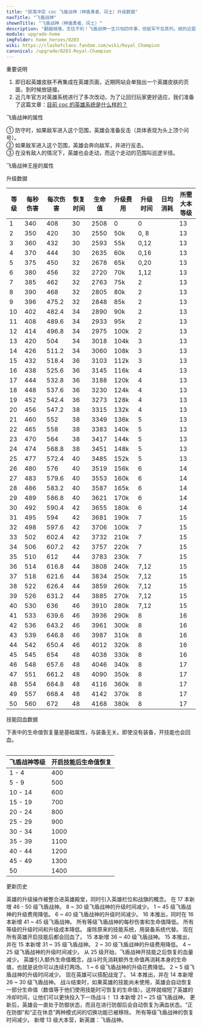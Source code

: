 ```yaml
---
title: "部落冲突 coc 飞盾战神（神盾勇者、闰土）升级数据"
navTitle: "飞盾战神"
shownTitle: "飞盾战神（神盾勇者、闰土）"
description: "翻越城墙，无往不利！飞盾战神一生只怕四件事，但敌军不在其列。她的近距离攻击非常适合用来摧毁近处的防御建筑。"
module: upgrade-home
imgFolder: home_heroes/0203
wiki: https://clashofclans.fandom.com/wiki/Royal_Champion
canonical: /upgrade/0203-Royal-Champion
---
```


<UnitInfo :folder="$frontmatter.imgFolder" imgSrc="Royal_Champion_info.png" :imgAlt="$frontmatter.navTitle" :description="$frontmatter.description" />

<SmallTitle>重要说明</SmallTitle>

1. 即日起英雄皮肤不再集成在英雄页面，近期网站会单独出一个英雄皮肤的页面，到时候放链接。
2. 近几年官方对英雄系统进行了多次改动，为了让回归玩家更好适应，我们准备了这篇文章：[目前 coc 的英雄系统是什么样的？](/p/6827)

<SmallTitle>飞盾战神的属性</SmallTitle>

<UnitProperties>
    <UnitProperty pKey="攻击偏好" pValue="防御建筑" />
    <UnitProperty pKey="伤害类型" pValue="单体伤害" />
    <UnitProperty pKey="攻击的目标" pValue="地面和空中目标" />
    <UnitProperty pKey="移动速度" pValue="3 格/秒" />
    <UnitProperty pKey="攻击速度" pValue="1.2 秒/次" />
    <UnitProperty pKey="攻击距离" pValue="3 格" />
    <UnitProperty pKey="所需大本等级" pValue="13" />
    <UnitProperty pKey="警戒半径" pValue="12 格<sup>①</sup>" />
    <UnitProperty pKey="搜索半径" pValue="10 格<sup>②</sup>" />
    <UnitProperty pKey="巡逻半径" pValue="3 格<sup>③</sup>" />
</UnitProperties>

① 防守时，如果敌军进入这个范围，英雄会准备反击（具体表现为头上顶个问号）。<br>
② 如果敌军进入这个范围，英雄会奔向敌军，并进行反击。<br>
③ 在没有敌人的情况下，英雄也会走动，而这个走动的范围叫巡逻半径。

<SmallTitle>飞盾战神王座的属性</SmallTitle>

<UnitProperties>
    <UnitProperty pKey="占地面积" pValue="3×3" />
    <UnitProperty pKey="判定面积" pValue="2×2" :isJudgeSquare="true" />
    <UnitProperty pKey="生命值" pValue="250" />
</UnitProperties>

<SmallTitle>升级数据</SmallTitle>

<script setup>
const tableExtraInfo = [
    {
        "column": 3,
        "type": "regen",
        "gpClass": "training"
    },
    {
        "column": 5,
        "type": "cost",
        "gpClass": "building",
        "icon": "Dark_Elixir"
    },
    {
        "column": 6,
        "type": "time",
        "gpClass": "building"
    },
    {
        "column": 7,
        "type": "dailyCost",
        "icon": "Dark_Elixir"
    }
];
</script>

<UnitTable :tableExtraInfo="tableExtraInfo">

| 等级 |每秒伤害|每次伤害|恢复时间|生命值 |升级费用|升级时间|日均消耗|所需<br>大本等级|
| ---  |  ---  |  ---  |  ---  |  ---  |  ---  |  ---  |   ---  |      ---      |
|   1  |  340  | 408   |   30  |  2508 |     0 |  0    |        |       13      |
|   2  |  350  | 420   |   30  |  2550 |   50k |  0, 8 |        |       13      |
|   3  |  360  | 432   |   30  |  2593 |   55k |  0,12 |        |       13      |
|   4  |  370  | 444   |   30  |  2635 |   60k |  0,16 |        |       13      |
|   5  |  375  | 450   |   32  |  2678 |   65k |  0,20 |        |       13      |
|   6  |  380  | 456   |   32  |  2720 |   70k |  1,12 |        |       13      |
|   7  |  385  | 462   |   32  |  2763 |   75k |  2    |        |       13      |
|   8  |  390  | 468   |   32  |  2805 |   80k |  2    |        |       13      |
|   9  |  396  | 475.2 |   32  |  2848 |   85k |  2    |        |       13      |
|  10  |  402  | 482.4 |   34  |  2890 |   90k |  2    |        |       13      |
|  11  |  408  | 489.6 |   34  |  2933 |   95k |  2    |        |       13      |
|  12  |  414  | 496.8 |   34  |  2975 |  100k |  2    |        |       13      |
|  13  |  420  | 504   |   34  |  3018 |  104k |  3    |        |       13      |
|  14  |  426  | 511.2 |   34  |  3060 |  108k |  3    |        |       13      |
|  15  |  432  | 518.4 |   36  |  3103 |  112k |  3    |        |       13      |
|  16  |  438  | 525.6 |   36  |  3145 |  116k |  4    |        |       13      |
|  17  |  444  | 532.8 |   36  |  3188 |  120k |  4    |        |       13      |
|  18  |  448  | 537.6 |   36  |  3230 |  124k |  4    |        |       13      |
|  19  |  452  | 542.4 |   36  |  3273 |  128k |  4    |        |       13      |
|  20  |  456  | 547.2 |   38  |  3315 |  132k |  4    |        |       13      |
|  21  |  460  | 552   |   38  |  3349 |  136k |  5    |        |       13      |
|  22  |  465  | 558   |   38  |  3383 |  140k |  5    |        |       13      |
|  23  |  470  | 564   |   38  |  3417 |  144k |  5    |        |       13      |
|  24  |  474  | 568.8 |   38  |  3451 |  148k |  5    |        |       13      |
|  25  |  477  | 572.4 |   40  |  3485 |  152k |  5    |        |       13      |
|  26  |  480  | 576   |   40  |  3519 |  156k |  6    |        |       14      |
|  27  |  483  | 579.6 |   40  |  3553 |  160k |  6    |        |       14      |
|  28  |  486  | 583.2 |   40  |  3587 |  165k |  6    |        |       14      |
|  29  |  489  | 586.8 |   40  |  3621 |  170k |  6    |        |       14      |
|  30  |  492  | 590.4 |   42  |  3655 |  180k |  6    |        |       14      |
|  31  |  495  | 594   |   42  |  3681 |  190k |  7    |        |       15      |
|  32  |  498  | 597.6 |   42  |  3706 |  100k |  7    |        |       15      |
|  33  |  502  | 602.4 |   42  |  3732 |  210k |  7    |        |       15      |
|  34  |  506  | 607.2 |   42  |  3757 |  220k |  7    |        |       15      |
|  35  |  510  | 612   |   44  |  3783 |  230k |  7    |        |       15      |
|  36  |  514  | 616.8 |   44  |  3808 |  240k |  7,12 |        |       15      |
|  37  |  518  | 621.6 |   44  |  3834 |  250k |  7,12 |        |       15      |
|  38  |  522  | 626.4 |   44  |  3859 |  260k |  7,12 |        |       15      |
|  39  |  526  | 631.2 |   44  |  3885 |  270k |  7,12 |        |       15      |
|  40  |  530  | 636   |   46  |  3910 |  280k |  7,12 |        |       15      |
|  41  |  533  | 639.6 |   46  |  3936 |  290k |  8    |        |       16      |
|  42  |  536  | 643.2 |   46  |  3961 |  300k |  8    |        |       16      |
|  43  |  539  | 646.8 |   46  |  3987 |  310k |  8    |        |       16      |
|  44  |  542  | 650.4 |   46  |  4012 |  320k |  8    |        |       16      |
|  45  |  545  | 654   |   48  |  4038 |  330k |  8    |        |       16      |
|  46  |  548  | 657.6 |   48  |  4046 |  340k |  8    |        |       17      |
|  47  |  551  | 661.2 |   48  |  4090 |  350k |  8    |        |       17      |
|  48  |  554  | 664.8 |   48  |  4116 |  360k |  8    |        |       17      |
|  49  |  557  | 668.4 |   48  |  4142 |  370k |  8    |        |       17      |
|  50  |  560  | 672   |   48  |  4168 |  380k |  8    |        |       17      |
</UnitTable>

<SmallTitle>技能回血数据</SmallTitle>

下表中的生命值恢复量是基础属性，与装备无关。即使没有装备，开技能也会回血。

<Table maxWidth="25rem">

| 飞盾战神等级 | 开启技能后生命值恢复 |
|     ---     |         ---        |
|    1 - 4    |         400        |
|    5 - 9    |         500        |
|   10 - 14   |         600        |
|   15 - 19   |         700        |
|   20 - 24   |         800        |
|   25 - 29   |         900        |
|   30 - 34   |        1000        |
|   35 - 39   |        1100        |
|   40 - 44   |        1200        |
|   45 - 49   |        1300        |
|      50     |        1400        |
</Table>

<SmallTitle>更新历史</SmallTitle>

<Timeline>
    <TimelineItem date="2024/11/25">
        <TimelineRow>英雄的升级操作被整合进英雄殿堂，同时引入英雄栏位和战旗的概念。</TimelineRow>
        <TimelineRow>在 17 本新增 46 - 50 级飞盾战神。</TimelineRow>
        <TimelineRow>8 ~ 30 级飞盾战神的升级时间减少。</TimelineRow>
        <TimelineRow>1 ~ 45 级飞盾战神的升级费用降低。</TimelineRow>
    </TimelineItem>
    <TimelineItem date="2024/06/18">
        <TimelineRow>6 ~ 40 级飞盾战神的升级时间减少。</TimelineRow>
    </TimelineItem>
    <TimelineItem date="2023/12/12">
        <TimelineRow>16 本推出，同时在 16 本新增 41 ~ 45 级飞盾战神。</TimelineRow>
        <TimelineRow>所有等级飞盾战神的每秒伤害和生命值降低。</TimelineRow>
        <TimelineRow>所有等级的升级时间和升级成本降低。</TimelineRow>
        <TimelineRow>废除原来的技能系统，用装备系统代替。</TimelineRow>
        <TimelineRow>现在所有英雄开启技能后都会回血了。</TimelineRow>
    </TimelineItem>
    <TimelineItem date="2023/06/12">
        <TimelineRow>15 本新增 36 ~ 40 级飞盾战神。</TimelineRow>
    </TimelineItem>
    <TimelineItem date="2022/10/10">
        <TimelineRow>15 本推出，并在 15 本新增 31 ~ 35 级飞盾战神。</TimelineRow>
        <TimelineRow>2 ~ 30 级飞盾战神的升级费用降低。</TimelineRow>
        <TimelineRow>4 ~ 25 级飞盾战神的升级时间减少。</TimelineRow>
    </TimelineItem>
    <TimelineItem date="2022/09/13">
        <TimelineRow>从 25 级开始，飞盾战神开技能之后恢复的血量减少。</TimelineRow>
    </TimelineItem>
    <TimelineItem date="2022/02/15">
        <TimelineRow>英雄引入额外生命值概念，战斗时先消耗额外生命值再消耗本身的生命值，也就是说你可以连续打两场。</TimelineRow>
    </TimelineItem>
    <TimelineItem date="2021/12/09">
        <TimelineRow>1 ~ 6 级飞盾战神的升级花费降低。</TimelineRow>
        <TimelineRow>2 ~ 5 级飞盾战神的升级时间减少。</TimelineRow>
    </TimelineItem>
    <TimelineItem date="2021/04/12">
        <TimelineRow>现在英雄可以搭配战宠了。</TimelineRow>
        <TimelineRow>14 本推出，并在 14 本新增 26 ~ 30 级飞盾战神。</TimelineRow>
    </TimelineItem>
    <TimelineItem date="2020/12/07">
        <TimelineRow>战斗结束时，如果英雄的技能尚未使用，英雄会自动恢复一部分生命值（数值等于他们使用技能时可恢复的生命值）。这样就缩短了英雄的冷却时间，让他们可以更快投入下一场战斗！</TimelineRow>
        <TimelineRow>13 本新增 21 ~ 25 级飞盾战神。</TimelineRow>
    </TimelineItem>
    <TimelineItem date="2020/10/12">
        <TimelineRow>更新后，英雄会一直处于防御状态，而且在进行防御后会自动恢复为满血状态。“正在防御”和“正在休息”两种模式间的切换功能已被移除。</TimelineRow>
    </TimelineItem>
    <TimelineItem date="2020/06/22">
        <TimelineRow>所有等级飞盾战神的恢复时间减少。</TimelineRow>
    </TimelineItem>
    <TimelineItem date="2019/12/09">
        <TimelineRow>新增 13 级大本营，新英雄：飞盾战神。</TimelineRow>
    </TimelineItem>
    <TimelineItem :historyBottom="true" />
</Timeline>